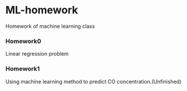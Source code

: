 
# ML-homework
Homework of machine learning class
### Homework0
Linear regression problem
### Homework1
Using machine learning method to predict CO concentration.(Unfinished)

